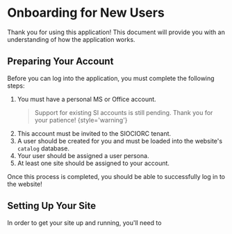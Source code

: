 # Onboarding for New Users

Thank you for using this application!
This document will provide you with an understanding of how the application works.

## Preparing Your Account

Before you can log into the application, you must complete the following steps:

1. You must have a personal MS or Office account.
   > Support for existing SI accounts is still pending. Thank you for your patience!
   > {style='warning'}
2. This account must be invited to the SIOCIORC tenant.
3. A user should be created for you and must be loaded into the website's `catalog` database.
4. Your user should be assigned a user persona.
5. At least one site should be assigned to your account.

Once this process is completed, you should be able to successfully log in to the website!

## Setting Up Your Site

In order to get your site up and running, you'll need to
